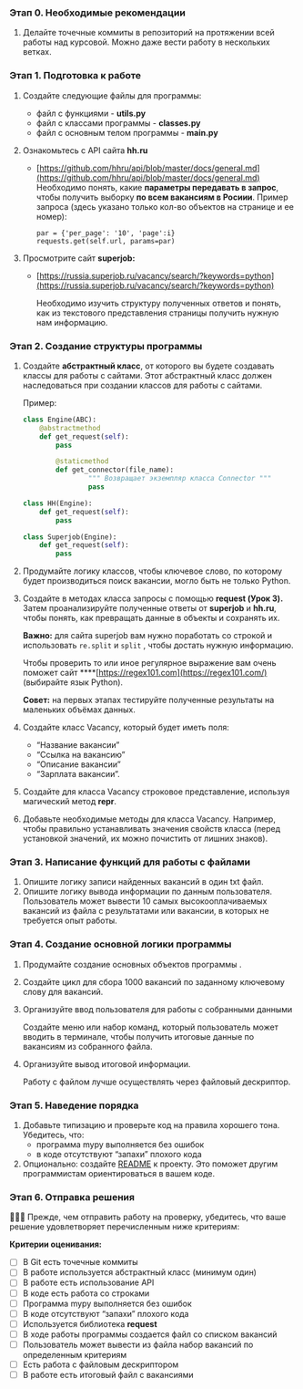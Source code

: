 ### Этап 0. Необходимые рекомендации

1. Делайте точечные коммиты в репозиторий на протяжении всей работы над курсовой.
Можно даже вести работу в нескольких ветках.

### Этап 1. **Подготовка к работе**

1. Создайте следующие файлы для программы:
    - файл с функциями - **utils.py**
    - файл с классами программы - **classes.py**
    - файл с основным телом программы - **main.py**
2. Ознакомьтесь с API сайта **hh.ru**
    - [https://github.com/hhru/api/blob/master/docs/general.md](https://github.com/hhru/api/blob/master/docs/general.md)
    Необходимо понять, какие **параметры передавать в запрос**, чтобы получить выборку **по всем вакансиям в Росиии**.
    Пример запроса (здесь указано только кол-во объектов на странице и ее номер):
        
        ```
        par = {'per_page': '10', 'page':i}
        requests.get(self.url, params=par)
        ```
        
3. Просмотрите сайт **superjob:**
    - [https://russia.superjob.ru/vacancy/search/?keywords=python](https://russia.superjob.ru/vacancy/search/?keywords=python)
        
        Необходимо изучить структуру полученных ответов и понять, как из текстового представления страницы получить нужную нам информацию.
        

### Этап 2. **Создание структуры программы**

1. Создайте **абстрактный класс**, от которого вы будете создавать классы для работы с сайтами. Этот абстрактный класс должен наследоваться при создании классов для работы с сайтами.
    
    Пример:
    
    ```python
    class Engine(ABC):
        @abstractmethod
        def get_request(self):
            pass
    
    		@staticmethod
    		def get_connector(file_name):
    				""" Возвращает экземпляр класса Connector """
    				pass
    
    class HH(Engine):
        def get_request(self):
            pass
    
    class Superjob(Engine):
        def get_request(self):
            pass
    ```
    
2. Продумайте логику классов, чтобы ключевое слово, по которому будет производиться поиск вакансии, могло быть не только Python.
3. Создайте в методах класса запросы с помощью **request (Урок 3).** Затем проанализируйте полученные ответы от **superjob** и **hh.ru**, чтобы понять, как превращать данные в объекты и сохранять их.
    
    **Важно:** для сайта superjob вам нужно поработать со строкой и использовать `re.split` и `split` , чтобы достать нужную информацию. 
    
    Чтобы проверить то или иное регулярное выражение вам очень поможет сайт
    ****[https://regex101.com](https://regex101.com/) (выбирайте язык Python).
    
    **Совет:**  на первых этапах тестируйте полученные результаты на маленьких объёмах данных.
    
4. Создайте класс Vacancy, который будет иметь поля:
    - “Название вакансии”
    - “Ссылка на вакансию”
    - “Описание вакансии”
    - “Зарплата вакансии”.
5. Создайте для класса Vacancy строковое представление, используя магический метод **repr**.
6. Добавьте необходимые методы для класса Vacancy. Например, чтобы правильно устанавливать значения свойств класса (перед установкой значений, их можно почистить от лишних знаков).

### Этап 3. **Написание функций для работы с файлами**

1. Опишите логику записи найденных вакансий в один txt файл. 
2. Опишите логику вывода информации по данным пользователя. 
Пользователь может вывести 10 самых высокооплачиваемых вакансий из файла с результатами или вакансии, в которых не требуется опыт работы.

### Этап 4. **Создание основной логики программы**

1. Продумайте создание основных объектов программы .
2. Создайте цикл для сбора 1000 вакансий по заданному ключевому слову для вакансий.
3. Организуйте ввод пользователя для работы с собранными данными
    
    Создайте меню или набор команд, который пользователь может вводить в терминале, чтобы получить итоговые данные по вакансиям из собранного файла.
    
4. Организуйте вывод итоговой информации.
    
    Работу с файлом лучше осуществлять через файловый дескриптор.
    

### Этап 5. Наведение порядка

1. Добавьте типизацию и проверьте код на правила хорошего тона. Убедитесь, что:
    - программа mypy выполняется без ошибок
    - в коде отсутствуют “запахи” плохого кода
2. Опционально: создайте [README](https://dvmn.org/encyclopedia/team-projects/tutorial_readme/) к проекту. Это поможет другим программистам ориентироваться в вашем коде. 

### Этап 6. Отправка решения

<aside>
👩🏻‍💻 Прежде, чем отправить работу на проверку, убедитесь, что ваше решение удовлетворяет перечисленным ниже критериям:

</aside>

**Критерии оценивания:**

- [ ]  В Git есть точечные коммиты
- [ ]  В работе используется абстрактный класс (минимум один)
- [ ]  В работе есть использование API
- [ ]  В коде есть работа со строками
- [ ]  Программа mypy выполняется без ошибок
- [ ]  В коде отсутствуют “запахи” плохого кода
- [ ]  Используется библиотека **request**
- [ ]  В ходе работы программы создается файл со списком вакансий
- [ ]  Пользователь может вывести из файла набор вакансий по определенным критериям
- [ ]  Есть работа с файловым дескриптором
- [ ]  В работе есть итоговый файл с вакансиями
